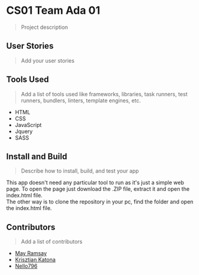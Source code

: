 # CS01 Team Ada 01

> Project description

## User Stories

> Add your user stories

## Tools Used

> Add a list of tools used like frameworks, libraries, task runners, test runners, bundlers, linters, template engines, etc.

- HTML
- CSS
- JavaScript
- Jquery
- SASS

## Install and Build

> Describe how to install, build, and test your app

  This app doesn't need any particular tool to run as it's just a simple web page.
  To open the page just download the .ZIP file, extract it and open the index.html file.  
  The other way is to clone the repository in your pc, find the folder and open the index.html file.

## Contributors

> Add a list of contributors

- [May Ramsay](https://github.com/mayramsay)
- [Krisztian Katona](https://github.com/KatonaCsaba)
- [Nello796](https://github.com/Nello796)


